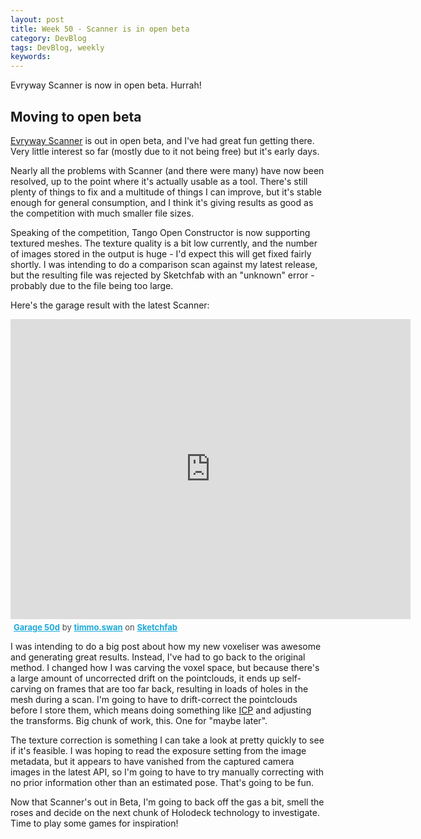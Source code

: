 ```yaml
---
layout: post
title: Week 50 - Scanner is in open beta
category: DevBlog
tags: DevBlog, weekly
keywords: 
---
```


Evryway Scanner is now in open beta. Hurrah!

## Moving to open beta

[Evryway Scanner](https://www.evryway.com/apps/evrywayscanner) is out in open beta, and I've had great fun
getting there. Very little interest so far (mostly due to it not being free) but it's early days.

Nearly all the problems with Scanner (and there were many) have now been resolved, up to the point where it's
actually usable as a tool. There's still plenty of things to fix and a multitude of things I can improve, but
it's stable enough for general consumption, and I think it's giving results as good as the competition with
much smaller file sizes.

Speaking of the competition, Tango Open Constructor is now supporting textured meshes. The texture quality
is a bit low currently, and the number of images stored in the output is huge - I'd expect this will get fixed
fairly shortly. I was intending to do a comparison scan against my latest release, but the resulting file was
rejected by Sketchfab with an "unknown" error - probably due to the file being too large.

Here's the garage result with the latest Scanner:

<div class="sketchfab-embed-wrapper"><iframe width="640" height="480" src="https://sketchfab.com/models/fed22822399a451c9b403a994ebc0c70/embed" frameborder="0" allowvr allowfullscreen mozallowfullscreen="true" webkitallowfullscreen="true" onmousewheel=""></iframe>

<p style="font-size: 13px; font-weight: normal; margin: 5px; color: #4A4A4A;">
    <a href="https://sketchfab.com/models/fed22822399a451c9b403a994ebc0c70?utm_medium=embed&utm_source=website&utm_campain=share-popup" target="_blank" style="font-weight: bold; color: #1CAAD9;">Garage 50d</a>
    by <a href="https://sketchfab.com/timmo.swan?utm_medium=embed&utm_source=website&utm_campain=share-popup" target="_blank" style="font-weight: bold; color: #1CAAD9;">timmo.swan</a>
    on <a href="https://sketchfab.com?utm_medium=embed&utm_source=website&utm_campain=share-popup" target="_blank" style="font-weight: bold; color: #1CAAD9;">Sketchfab</a>
</p>
</div>

I was intending to do a big post about how my new voxeliser was awesome and generating great results. Instead,
I've had to go back to the original method. I changed how I was carving the voxel space, but because there's
a large amount of uncorrected drift on the pointclouds, it ends up self-carving on frames that are too far back,
resulting in loads of holes in the mesh during a scan. I'm going to have to drift-correct the pointclouds before
I store them, which means doing something like [ICP](https://en.wikipedia.org/wiki/Point_set_registration) and
adjusting the transforms. Big chunk of work, this. One for "maybe later".

The texture correction is something I can take a look at pretty quickly to see if it's feasible. I was hoping to
read the exposure setting from the image metadata, but it appears to have vanished from the captured camera images
in the latest API, so I'm going to have to try manually correcting with no prior information other than an estimated
pose. That's going to be fun.

Now that Scanner's out in Beta, I'm going to back off the gas a bit, smell the roses and decide on the next
chunk of Holodeck technology to investigate. Time to play some games for inspiration!


